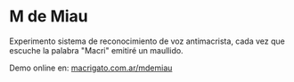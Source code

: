 # M de Miau
Experimento sistema de reconocimiento de voz antimacrista, cada vez que escuche la palabra "Macri" emitiré un maullido.

Demo online en: [macrigato.com.ar/mdemiau](http://macrigato.com.ar/mdemiau/)